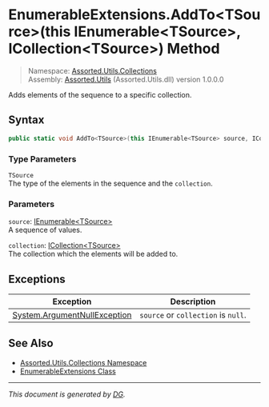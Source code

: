 ﻿# EnumerableExtensions.AddTo\<TSource>(this IEnumerable\<TSource>, ICollection\<TSource>) Method

> Namespace: [Assorted.Utils.Collections](index.md#assortedutilscollections-namespace)\
> Assembly: [Assorted.Utils](index.md) (Assorted.Utils.dll) version 1.0.0.0

Adds elements of the sequence to a specific collection.

## Syntax

```csharp
public static void AddTo<TSource>(this IEnumerable<TSource> source, ICollection<TSource> collection)
```

### Type Parameters

`TSource`\
The type of the elements in the sequence and the `collection`.

### Parameters

`source`: [IEnumerable\<TSource>](https://docs.microsoft.com/en-us/dotnet/api/system.collections.generic.ienumerable-1)\
A sequence of values.

`collection`: [ICollection\<TSource>](https://docs.microsoft.com/en-us/dotnet/api/system.collections.generic.icollection-1)\
The collection which the elements will be added to.

## Exceptions

Exception | Description
--- | ---
[System.ArgumentNullException](https://docs.microsoft.com/en-us/dotnet/api/system.argumentnullexception) | `source` or `collection` is `null`.

## See Also

- [Assorted.Utils.Collections Namespace](index.md#assortedutilscollections-namespace)
- [EnumerableExtensions Class](Assorted.Utils.Collections.EnumerableExtensions.md)

---

_This document is generated by [DG](https://github.com/Khojasteh/dg)._
